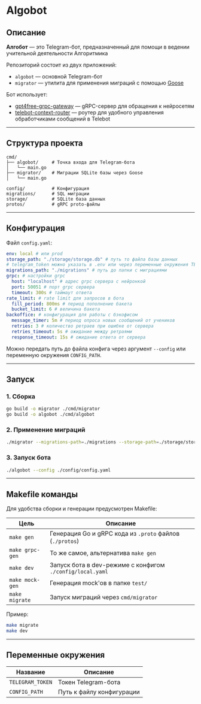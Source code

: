 # Algobot

## Описание
**Алгобот** — это Telegram-бот, предназначенный для помощи в ведении учительной деятельности Алгоритмика

Репозиторий состоит из двух приложений:
- `algobot` — основной Telegram-бот
- `migrator` — утилита для применения миграций с помощью [Goose](https://github.com/pressly/goose)

Бот использует:
- [gpt4free-grpc-gateway](https://github.com/LZTD1/gpt4free-grpc-gateway) — gRPC-сервер для обращения к нейросетям
- [telebot-context-router](https://github.com/LZTD1/telebot-context-router) — роутер для удобного управления обработчиками сообщений в Telebot

---

## Структура проекта
```
cmd/
├── algobot/     # Точка входа для Telegram-бота
│   └── main.go
├── migrator/    # Миграции SQLite базы через Goose
│   └── main.go

config/          # Конфигурация
migrations/      # SQL миграции
storage/         # SQLite база данных
protos/          # gRPC proto-файлы
```

---

## Конфигурация

Файл `config.yaml`:
```yaml
env: local # или prod
storage_path: "./storage/storage.db" # путь то файла базы данных
# telegram_token можно указать в .env или через переменные окружения TELEGRAM_TOKEN
migrations_path: "./migrations" # путь до папки с миграциями
grpc: # настройки grpc
  host: "localhost" # адрес grpc сервера с нейронкой 
  port: 50051 # порт grpc сервера
  timeout: 300s # таймаут ответа
rate_limit: # rate limit для запросов в бота
  fill_period: 800ms # период пополнение бакета
  bucket_limit: 6 # величина бакета
backoffice: # конфигурация для работы с бэкофисом
  message_timer: 5m # период опроса новых сообщений от учеников
  retries: 3 # количество ретраев при ошибке от сервера
  retries_timeout: 5s # ожидание между ретраями
  response_timeout: 15s # ожидание ответа от сервера
```

Можно передать путь до файла конфига через аргумент `--config` или переменную окружения `CONFIG_PATH`.

---

## Запуск

### 1. Сборка
```bash
go build -o migrator ./cmd/migrator
go build -o algobot ./cmd/algobot
```

### 2. Применение миграций
```bash
./migrator --migrations-path=./migrations --storage-path=./storage/storage.db
```

### 3. Запуск бота
```bash
./algobot --config ./config/config.yaml
```


---

## Makefile команды
Для удобства сборки и генерации предусмотрен Makefile:

| Цель             | Описание                                                        |
|------------------|-----------------------------------------------------------------|
| `make gen`       | Генерация Go и gRPC кода из `.proto` файлов (`./protos`)        |
| `make grpc-gen`  | То же самое, альтернатива `make gen`                            |
| `make dev`       | Запуск бота в dev-режиме с конфигом `./config/local.yaml`       |
| `make mock-gen`  | Генерация mock'ов в папке `test/`                               |
| `make migrate`   | Запуск миграций через `cmd/migrator`                            |

Пример:
```bash
make migrate
make dev
```

---

## Переменные окружения
| Название          | Описание                      |
|-------------------|-------------------------------|
| `TELEGRAM_TOKEN`  | Токен Telegram-бота           |
| `CONFIG_PATH`     | Путь к файлу конфигурации     |
